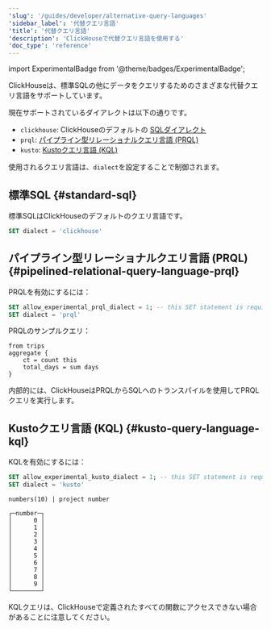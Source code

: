 ```yaml
---
'slug': '/guides/developer/alternative-query-languages'
'sidebar_label': '代替クエリ言語'
'title': '代替クエリ言語'
'description': 'ClickHouseで代替クエリ言語を使用する'
'doc_type': 'reference'
---
```


import ExperimentalBadge from '@theme/badges/ExperimentalBadge';

ClickHouseは、標準SQLの他にデータをクエリするためのさまざまな代替クエリ言語をサポートしています。

現在サポートされているダイアレクトは以下の通りです。
- `clickhouse`: ClickHouseのデフォルトの [SQLダイアレクト](../../chdb/reference/sql-reference.md)
- `prql`: [パイプライン型リレーショナルクエリ言語 (PRQL)](https://prql-lang.org/)
- `kusto`: [Kustoクエリ言語 (KQL)](https://learn.microsoft.com/en-us/azure/data-explorer/kusto/query)

使用されるクエリ言語は、`dialect`を設定することで制御されます。

## 標準SQL {#standard-sql}

標準SQLはClickHouseのデフォルトのクエリ言語です。

```sql
SET dialect = 'clickhouse'
```

## パイプライン型リレーショナルクエリ言語 (PRQL) {#pipelined-relational-query-language-prql}

<ExperimentalBadge/>

PRQLを有効にするには：

```sql
SET allow_experimental_prql_dialect = 1; -- this SET statement is required only for ClickHouse versions >= v25.1
SET dialect = 'prql'
```

PRQLのサンプルクエリ：

```prql
from trips
aggregate {
    ct = count this
    total_days = sum days
}
```

内部的には、ClickHouseはPRQLからSQLへのトランスパイルを使用してPRQLクエリを実行します。

## Kustoクエリ言語 (KQL) {#kusto-query-language-kql}

<ExperimentalBadge/>

KQLを有効にするには：

```sql
SET allow_experimental_kusto_dialect = 1; -- this SET statement is required only for ClickHouse versions >= 25.1
SET dialect = 'kusto'
```

```kql title="Query"
numbers(10) | project number
```

```response title="Response"
┌─number─┐
│      0 │
│      1 │
│      2 │
│      3 │
│      4 │
│      5 │
│      6 │
│      7 │
│      8 │
│      9 │
└────────┘
```

KQLクエリは、ClickHouseで定義されたすべての関数にアクセスできない場合があることに注意してください。
